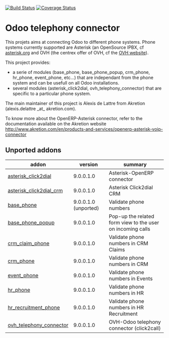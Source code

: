 [![Build Status](https://travis-ci.org/OCA/connector-telephony.svg?branch=9.0)](https://travis-ci.org/OCA/connector-telephony)
[![Coverage Status](https://coveralls.io/repos/OCA/connector-telephony/badge.png?branch=9.0)](https://coveralls.io/r/OCA/connector-telephony?branch=9.0)

# Odoo telephony connector

This projets aims at connecting Odoo to different phone systems. Phone systems currently supported are Asterisk (an OpenSource IPBX, cf [asterisk.org](http://www.asterisk.org/) and OVH (the centrex offer of OVH, cf the [OVH website](http://www.ovhtelecom.fr/telephonie/)).

This project provides:
* a serie of modules (base\_phone, base\_phone\_popup,
  crm\_phone, hr\_phone, event\_phone, etc...) that are independant from
  the phone system and can be usefull on all Odoo installations.
* several modules (asterisk\_click2dial, ovh\_telephony\_connector)
  that are specific to a particular phone system.

The main maintainer of this project is Alexis de Lattre from
Akretion (alexis.delattre \_at\_ akretion.com).

To know more about the OpenERP-Asterisk connector, refer to the documentation
 available on the Akretion website
http://www.akretion.com/en/products-and-services/openerp-asterisk-voip-connector

[//]: # (addons)
Unported addons
---------------
addon | version | summary
--- | --- | ---
[asterisk_click2dial](asterisk_click2dial/) | 9.0.0.1.0 | Asterisk-OpenERP connector
[asterisk_click2dial_crm](asterisk_click2dial_crm/) | 9.0.0.1.0 | Asterisk Click2dial CRM
[base_phone](base_phone/) | 9.0.0.1.0 (unported) | Validate phone numbers
[base_phone_popup](base_phone_popup/) | 9.0.0.1.0 | Pop-up the related form view to the user on incoming calls
[crm_claim_phone](crm_claim_phone/) | 9.0.0.1.0 | Validate phone numbers in CRM Claims
[crm_phone](crm_phone/) | 9.0.0.1.0  | Validate phone numbers in CRM
[event_phone](event_phone/) | 9.0.0.1.0| Validate phone numbers in Events
[hr_phone](hr_phone/) | 9.0.0.1.0 | Validate phone numbers in HR
[hr_recruitment_phone](hr_recruitment_phone/) | 9.0.0.1.0 | Validate phone numbers in HR Recruitment
[ovh_telephony_connector](ovh_telephony_connector/) | 9.0.0.1.0 | OVH-Odoo telephony connector (click2call)

[//]: # (end addons)
